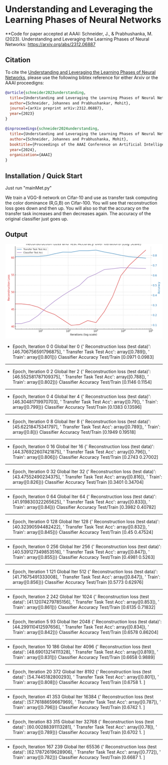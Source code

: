 # Understanding and Leveraging the Learning Phases of Neural Networks

**Code for paper accepted at AAAI: Schneider, J., & Prabhushanka, M. (2023). Understanding and Leveraging the Learning Phases of Neural Networks: https://arxiv.org/abs/2312.06887







## Citation
To cite the [Understanding and Leveraging the Learning Phases of Neural Networks](https://arxiv.org/abs/2312.06887), please use the following bibtex reference for either Arxiv or the AAAI proceedigns:



```bibtex
@article{schneider2023understanding,
  title={Understanding and Leveraging the Learning Phases of Neural Networks},
  author={Schneider, Johannes and Prabhushankar, Mohit},
  journal={arXiv preprint arXiv:2312.06887},
  year={2023}
}
```


```bibtex
@inproceedings{schneider2024understanding,
  title={Understanding and Leveraging the Learning Phases of Neural Networks},
  author={Schneider, Johannes and Prabhushanka, Mohit},
  booktitle={Proceedings of the AAAI Conference on Artificial Intelligence},
  year={2024},
  organization={AAAI}
}
```


## Installation / Quick Start

Just run "mainMet.py"


We train a VGG-8 network on Cifar-10 and use as transfer task computing the color dominance (R,G,B) on Cifar-100. You will see that reconstruction loss goes down and then up. You will also so that the accuracy on the transfer task increases and then decreases again. The accuracy of the original classifier just goes up.


## Output


![Reconstruction Loss and Test Accuracy](adjusted_plot_reconstruction_loss_accuracy.png)




-   Epoch, Iteration 0 0   Global Iter 0
  {' Reconstruction loss (test data)': [46.706756591796875], '   Transfer Task Test Acc': array([0.789]), '  Train': array([0.801])}
  Classifier Accuracy Test/Train [0.0971 0.0983]
--------------------------- 
-   Epoch, Iteration 0 2   Global Iter 2
  {' Reconstruction loss (test data)': [46.552581787109375], '   Transfer Task Test Acc': array([0.788]), '  Train': array([0.802])}
  Classifier Accuracy Test/Train [0.1146 0.1154]
--------------------------- 
-   Epoch, Iteration 0 4   Global Iter 4
  {' Reconstruction loss (test data)': [46.30481719970703], '   Transfer Task Test Acc': array([0.79]), '  Train': array([0.799])}
  Classifier Accuracy Test/Train [0.1383  0.13596]
--------------------------- 
-   Epoch, Iteration 0 8   Global Iter 8
  {' Reconstruction loss (test data)': [45.62218475341797], '   Transfer Task Test Acc': array([0.789]), '  Train': array([0.8])}
  Classifier Accuracy Test/Train [0.1949  0.19518]
--------------------------- 
-   Epoch, Iteration 0 16   Global Iter 16
  {' Reconstruction loss (test data)': [44.376922607421875], '   Transfer Task Test Acc': array([0.796]), '  Train': array([0.806])}
  Classifier Accuracy Test/Train [0.2743  0.27002]
--------------------------- 
-   Epoch, Iteration 0 32   Global Iter 32
  {' Reconstruction loss (test data)': [43.47552490234375], '   Transfer Task Test Acc': array([0.816]), '  Train': array([0.826])}
  Classifier Accuracy Test/Train [0.3401  0.34704]
--------------------------- 
-   Epoch, Iteration 0 64   Global Iter 64
  {' Reconstruction loss (test data)': [41.919830322265625], '   Transfer Task Test Acc': array([0.833]), '  Train': array([0.84])}
  Classifier Accuracy Test/Train [0.3982  0.40782]
--------------------------- 
-   Epoch, Iteration 0 128   Global Iter 128
  {' Reconstruction loss (test data)': [40.32390594482422], '   Transfer Task Test Acc': array([0.832]), '  Train': array([0.845])}
  Classifier Accuracy Test/Train [0.45    0.47524]
--------------------------- 
-   Epoch, Iteration 0 256   Global Iter 256
  {' Reconstruction loss (test data)': [40.539127349853516], '   Transfer Task Test Acc': array([0.847]), '  Train': array([0.855])}
  Classifier Accuracy Test/Train [0.4981 0.5263]
--------------------------- 
-   Epoch, Iteration 1 121   Global Iter 512
  {' Reconstruction loss (test data)': [41.71675491333008], '   Transfer Task Test Acc': array([0.847]), '  Train': array([0.856])}
  Classifier Accuracy Test/Train [0.5773  0.62976]
--------------------------- 
-   Epoch, Iteration 2 242   Global Iter 1024
  {' Reconstruction loss (test data)': [41.12074279785156], '   Transfer Task Test Acc': array([0.853]), '  Train': array([0.861])}
  Classifier Accuracy Test/Train [0.6135  0.71832]
--------------------------- 
-   Epoch, Iteration 5 93   Global Iter 2048
  {' Reconstruction loss (test data)': [44.299110412597656], '   Transfer Task Test Acc': array([0.834]), '  Train': array([0.842])}
  Classifier Accuracy Test/Train [0.6578  0.86204]
--------------------------- 
-   Epoch, Iteration 10 186   Global Iter 4096
  {' Reconstruction loss (test data)': [48.69013214111328], '   Transfer Task Test Acc': array([0.819]), '  Train': array([0.831])}
  Classifier Accuracy Test/Train [0.6658 0.9889]
--------------------------- 
-   Epoch, Iteration 20 372   Global Iter 8192
  {' Reconstruction loss (test data)': [54.7445182800293], '   Transfer Task Test Acc': array([0.801]), '  Train': array([0.808])}
  Classifier Accuracy Test/Train [0.6758 1.    ]
--------------------------- 
-   Epoch, Iteration 41 353   Global Iter 16384
  {' Reconstruction loss (test data)': [57.76188659667969], '   Transfer Task Test Acc': array([0.787]), '  Train': array([0.796])}
  Classifier Accuracy Test/Train [0.6742 1.    ]
--------------------------- 
-   Epoch, Iteration 83 315   Global Iter 32768
  {' Reconstruction loss (test data)': [60.00288391113281], '   Transfer Task Test Acc': array([0.78]), '  Train': array([0.789])}
  Classifier Accuracy Test/Train [0.6702 1.    ]
--------------------------- 
-   Epoch, Iteration 167 239   Global Iter 65536
  {' Reconstruction loss (test data)': [62.17872619628906], '   Transfer Task Test Acc': array([0.772]), '  Train': array([0.782])}
  Classifier Accuracy Test/Train [0.6687 1.    ]




